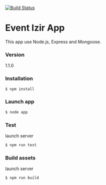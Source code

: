 [![Build Status](https://travis-ci.org/izir-fr/www.svg?branch=master)](https://travis-ci.org/izir-fr/www)

# Event Izir App

This app use Node.js, Express and Mongoose.

### Version
1.1.0

### Installation

```sh
$ npm install
```

### Launch app

```sh
$ node app
```

### Test

launch server
```sh
$ npm run test
```
### Build assets

launch server
```sh
$ npm run build
```
